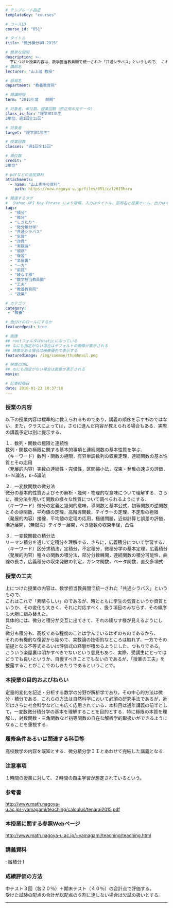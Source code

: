 ```yaml
---
# テンプレート指定
templateKey: "courses"

# コースID
course_id: "651"

# タイトル
title: "微分積分学Ⅰ-2015"

# 簡単な説明
description: >-
  下につけた授業内容は、数学担当教員間で統一された「共通シラバス」というもので、 これはこれで「素晴らしい」のであるが、時とともに学生の気質というか資質というか、その変化も大きく、 それに対応すべく、扱う項目のみならず、その順序も大胆に組み替えた。 具体的には、微分と積分が交互に出てきて、それの綾なす様が見えるようにした。 微分も積分も、高校である程度のことは学んでいるはずのものであるから、 それの ....
# 講師名
lecturer: "山上滋 教授"

# 部局名
department: "教養教育院"

# 開講時限
term: "2015年度	前期"

# 対象者、単位数、授業回数（修正用の元データ）
class_is_for: "理学部1年生
2単位、週1回全15回"

# 対象者
target: "理学部1年生"

# 授業回数
classes: "週1回全15回"

# 単位数
credit: "
2単位"

# pdfなどの追加資料
attachments:
  - name: "山上先生の資料" 
    path: https://ocw.nagoya-u.jp/files/651/cal2015haru

# 関連するタグ
# （Yahoo API Key-Phrase により取得。入力はタイトル、部局名と授業ホーム、出力はキーフレーズ（tags））
tags:
  - "積分"
  - "微分"
  - "しきたり"
  - "微分積分学"
  - "共通シラバス"
  - "気質"
  - "資質"
  - "実数論"
  - "順序"
  - "復習"
  - "楽屋裏"
  - "一方"
  - "前提"
  - "綾なす様"
  - "数学担当教員間"
  - "工夫"
  - "教養教育院"
  - "授業"

# カテゴリ
category:
 - "教養"

# 色付けのロールにするか
featuredpost: true

# 画像
## rootフォルダはstaticになっている
## なにも指定がない場合はデフォルトの画像が表示される
## 映像がある場合は映像優先で表示する
featuredimage: /img/common/thumbnail.png

# 映像のURL
## なにも指定がない場合は画像が表示される
movie: 

# 記事投稿日
date: 2018-01-23 10:37:18
---
```


### 授業の内容

以下の授業内容は標準的に教えられるものであり，講義の順序を示すものではない．また，クラスによっては，さらに進んだ内容が教えられる場合もある．実際の講義予定は別に提示する．  


１．数列・関数の極限と連続性  
 数列・関数の極限に関する基本的事項と連続関数の基本性質を学ぶ．  
（キーワード）数列・関数の極限，有界単調数列の収束定理，連続関数の基本性質とその応用  
（発展的内容）実数の連続性・完備性，区間縮小法，収束・発散の速さの評価，ε−Ｎ論法，ε−δ論法  


２．一変数関数の微分法  
 微分の基本的性質およびその解析・幾何・物理的な意味について理解する．さらに，微分法を用いて関数の様々な性質について調べられるようにする．  
（キーワード）微分の定義と幾何的意味，導関数と基本公式，初等関数の逆関数とその導関数，平均値の定理，高階導関数，テイラーの定理，不定形の極限  
（発展的内容）接線，平均値の定理の応用，極値問題，近似計算と誤差の評価，漸近展開，（無限次）テイラー展開，べき級数の収束半径，凸性  


３．一変数関数の積分法  
 リーマン積分を通して定積分を理解する．さらに，広義積分について学習する．  
（キーワード）区分求積法，定積分，不定積分，微積分学の基本定理，広義積分  
（発展的内容）種々の関数の積分法，部分分数展開，連続関数の積分可能性，曲線の長さ，広義積分の収束発散の判定，ガンマ関数，ベータ関数，直交多項式


### 授業の工夫
上につけた授業の内容は、数学担当教員間で統一された「共通シラバス」というもので、<br>
これはこれで「素晴らしい」のであるが、時とともに学生の気質というか資質というか、その変化も大きく、それに対応すべく、扱う項目のみならず、その順序も大胆に組み替えた。<br>
具体的には、微分と積分が交互に出てきて、それの綾なす様が見えるようにした。<br>
微分も積分も、高校である程度のことは学んでいるはずのものであるから、<br>
それの有機的な復習から始めて、実数論の技術的なところは触れず、一方でその前提となる不等式あるいは評価式の経験が積めるようにした、つもりである。<br>
こういう楽屋裏は明かすべきでないという意見もあり、実際、受講生にとってはどうでも良いというか、自慢すべきことでもないのであるが、「授業の工夫」を披露することがここでのしきたりであるということで。<br>





### 本授業の目的およびねらい
定量的変化を記述・分析する数学の分野が解析学であり，その中心的方法は微分・積分である．これらの方法は自然科学において必須の研究手法であるが，近年はさらに社会科学などにも広く応用されている．本科目は通年講義の前半として，一変数微分積分学の基本を理解することを目的とする．特に極限の本質を理解し，対数関数・三角関数など初等関数の自在な解析学的取扱いができるようになることを重視する．

### 履修条件あるいは関連する科目等
高校数学の内容を既知とする．微分積分学ＩＩとあわせて完結した講義となる．

### 注意事項

１時間の授業に対して、２時間の自主学習が想定されているという。

### 参考書

<a href="http://www.math.nagoya-u.ac.jp/~yamagami/teaching/calculus/tenarai2015.pdf">http://www.math.nagoya-u.ac.jp/~yamagami/teaching/calculus/tenarai2015.pdf</a>



### 本授業に関する参照Webページ

<a href="http://www.math.nagoya-u.ac.jp/~yamagami/teaching/teaching.html">http://www.math.nagoya-u.ac.jp/~yamagami/teaching/teaching.html</a>










### 講義資料
: [微積分 I](https://ocw.nagoya-u.jp/files/651/cal2015haru) 






### 成績評価の方法

中テスト３回（各２０％）＋期末テスト（４０％）の合計点で評価する。 <br>
受けた試験の配点の合計が総配点の６割に達しない場合は欠試の扱いとする。






-----